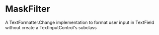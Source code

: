 # MaskFilter
A TextFormatter.Change implementation to format user input in TextField without create a TextInputControl's subclass
